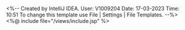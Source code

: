 <%--
  Created by IntelliJ IDEA.
  User: V1009204
  Date: 17-03-2023
  Time: 10:51
  To change this template use File | Settings | File Templates.
--%>
<%@ include file="/views/include.jsp" %>
<!DOCTYPE html>
<html>
<head>
    <script type="text/javascript">

        /*function blockCheck(a) {
            var count = '${strRuleListCount}';
            var checkBlock = document.getElementById("detail2"+a).style.display;
            console.log("count: "+count+" checkBlock: "+checkBlock);
            for (var j1 = 1; j1 < count; j1++) {
                if (document.getElementById("detail2" + j1).style.display == 'block') {
                    document.getElementById("detail2" + j1).style.display = 'none';
                    document.getElementById("detail1" + j1).style.backgroundColor = 'white';
                    document.getElementById("detail1" + j1).style.backgroundColor = 'white';
                }
                else{
                    colorChange(a);
                }
            }

        }*/
        function colorChange(a) {
            var branchCode = document.getElementById("branchCode"+a).value;
            var type = document.getElementById("requestType"+a).value;
            var det2disp = document.getElementById("detail2"+a).style.display;
            //console.log("type: "+type +" det2disp: "+det2disp);
            if(type == 'Add Branch'){
                if(det2disp == 'block'){
                    document.getElementById("detail2"+a).style.backgroundColor = 'white';
                    document.getElementById("detail1"+a).style.backgroundColor = 'white';
                    //console.log("if: "+det2disp);
                }
                else {
                    document.getElementById("detail1" + a).style.backgroundColor = '#88e774';
                    document.getElementById("detail2" + a).style.backgroundColor = '#bce78e';
                }
            }
            if(type == 'Delete Branch'){
                document.getElementById('dataTable'+a).innerHTML = "";
                $.ajax({
                    type: "POST",
                    url: "./getDeleteReportList",
                    data: {
                        branchCode: branchCode
                    },
                    success: function (data) {
                        //console.log("data: " +JSON.stringify(data)+" dataCount: " +data.length);
                        if(data.length==1){
                            document.getElementById("deleteList"+a).hidden = true;
                            document.getElementById("tableMsg"+a).hidden = true;
                            //console.log("data Nil!");
                        }
                        else{
                            document.getElementById("deleteList"+a).hidden = false;
                            document.getElementById("tableMsg"+a).hidden = false;
                            var table= document.getElementById('dataTable'+a);
                            //console.log("data present!");
                            for (var i=0; i<data.length; i++) {
                                var row = table.insertRow('-1');
                                for (var j=0; j<data[i].length; j++) {
                                    //console.log("j: "+j+" data: "+ data[i]+" data: "+ data[i].length);
                                    var cell = row.insertCell('-1');
                                    var element = document.createElement("input");
                                    element.type = "text";
                                    element.class = "form-control";

                                    if(i==0){
                                        element.style="width:100%; text-align: center; background-color: #999999; border-style: hidden; color: white; font-weight: 800";
                                        if(j==0){
                                            cell.style="background-color: #999999; width: 80px";
                                            element.style="width:100%; text-align: center; background-color: #999999; border-style: hidden;color: white; font-weight: 800";
                                            element.value = data[i][j];
                                        }
                                        else if(j==1){
                                            cell.style="background-color: #999999; width: 90px";
                                            element.style="width:100%; text-align: center; background-color: #999999; border-style: hidden;color: white; font-weight: 800";
                                            element.value = data[i][j];
                                        }
                                        else if(j==2){
                                            cell.style="background-color: #999999;";
                                            element.style="width:100%; text-align: center; background-color: #999999; border-style: hidden;color: white; font-weight: 800";
                                            element.value = data[i][j];
                                        }
                                        else if(j==3){
                                            cell.style="background-color: #999999; width: 150px";
                                            element.style="width:100%; text-align: center; background-color: #999999; border-style: hidden;color: white; font-weight: 800";
                                            element.value = "PENDING WITH";
                                        }
                                    }
                                    else{
                                        element.style="width:100%; text-align: center; border-style: hidden";
                                        element.value = data[i][j];
                                        if(j==2){
                                            element.style="width:100%; text-align: left; border-style: hidden;";
                                        }
                                        else if(j==3){
                                            element.style="width:100%; text-align: left; border-style: hidden;";
                                            if(element.value.substring(0,1)=='1'){
                                                element.value = "Maker";
                                            }
                                            else if(element.value.substring(0,1)=='2'){
                                                element.value = "Branch Manager";
                                            }
                                            else if(element.value.substring(0,1)=='3'){
                                                element.value = "Branch Auditor";
                                            }
                                            else if(element.value.substring(0,1)=='4'){
                                                element.value = "RO Manager";
                                            }
                                            else if(element.value.substring(0,1)=='5'){
                                                element.value = "Freezed";
                                            }

                                        }
                                    }
                                    element.readOnly = "true";
                                    cell.appendChild(element);
                                }
                            }
                        }
                    },
                    error: function (jqXHR, textStatus, errorMessage) {
                        var msg = "";
                    },

                    complete: function () {
                        /*$.unblockUI();*/
                    },
                });
                if(det2disp == 'block'){
                    document.getElementById("detail1"+a).style.backgroundColor = 'white';
                    document.getElementById("detail2"+a).style.backgroundColor = 'white';
                }
                else {
                    document.getElementById("detail1"+a).style.backgroundColor = '#ff7878';
                    document.getElementById("detail2"+a).style.backgroundColor = '#fcc1c1';
                }
            }
        }

        function approveReq(a) {
            document.getElementById("divMsg").hidden = false;
            var reqId = document.getElementById("req_Id"+a).value;
            var branchCode = document.getElementById("branchCode"+a).value;
            var reqtype = document.getElementById("requestType"+a).value;
            var auditStatus = document.getElementById("auditStatus"+a).value;
            var reqBy = document.getElementById("requestedById"+a).value;
            var circleCode = document.getElementById("cCode"+a).value;
            var circleName = document.getElementById("circleCode"+a).value;
            var finalCount = 0;
            if (reqtype=='Add Branch'){
                var branchCount = 0;
                branchCount = parseInt(document.getElementById("noOfBranches"+a).value);
                finalCount = branchCount + 1;
            }
            else if(reqtype=='Delete Branch'){
                branchCount = 0;
                branchCount = document.getElementById("noOfBranches"+a).value;
                finalCount = branchCount - 1;
            }
            var roCode = document.getElementById("roCode"+a).value;
            console.log("a: "+a +" reqId: "+reqId+" cCode: "+circleCode+" roCode: "+roCode +" reqBy: "+reqBy);
            $.ajax({
                type: "POST",
                url: "./acceptReq",
                data: {
                    reqId : reqId,
                    branchCode : branchCode,
                    reqType : reqtype,
                    auditStatus : auditStatus,
                    reqBy: reqBy,
                    circleCode: circleCode,
                    regionCode: roCode
                },

                success: function (data) {
                    console.log("data: "+data);
                    if(data){
                        if(reqtype=='Add Branch') {
                            var msg = "The Branch " + branchCode + " is added to CRS Scope. The revised count of branches in "+circleName+ " Circle is "+finalCount+".";
                            $('#errorModal .modal-body').text(msg);
                            $('#errorModal .modal-title').text("Branch Added");
                            $('#errorModal').modal('show');
                        }
                        else if(reqtype=='Delete Branch'){
                            var msg = "The Branch " + branchCode + " is removed from CRS Scope. The revised count of branches in "+circleName+ " Circle is "+finalCount+".";
                            $('#errorModal .modal-body').text(msg);
                            $('#errorModal .modal-title').text("Branch Deleted");
                            $('#errorModal').modal('show');
                        }

                    }else{
                        var msg = "The request to "+reqType+" "+branchCode+" failed. Kindly try again after sometime.";
                        $('#rejectModal .modal-body').text(msg);
                        $('#rejectModal .modal-title').text("Try Again!");
                        $('#rejectModal').modal('show');
                    }
                },
                error: function (jqXHR, textStatus, errorMessage) {
                    alert("No response received");
                },

                complete: function () {
                    $.unblockUI();
                },
            });

        }

        function rejectReq(a) {
            var reqId = document.getElementById("req_Id"+a).value;
            var reqType = document.getElementById("requestType"+a).value;
            var branchCode = document.getElementById("branchCode"+a).value;
            console.log("a: "+a +" reqId: "+reqId);

            $.ajax({
                type: "POST",
                url: "./rejectReq",
                data: {
                    reqId:reqId
                },

                success: function (data) {
                    console.log("data: "+data);
                    if(data){
                        var msg = "The request to "+reqType+" "+branchCode+" is rejected. No change in number of branches.";
                        $('#rejectModal .modal-body').text(msg);
                        $('#rejectModal .modal-title').text("Request Rejected");
                        $('#rejectModal').modal('show');
                    }
                    else{
                        var msg = "The request to "+reqType+" "+branchCode+" failed. Kindly try again after sometime.";
                        $('#rejectModal .modal-body').text(msg);
                        $('#rejectModal .modal-title').text("Try Again!");
                        $('#rejectModal').modal('show');
                    }
                },
                error: function (jqXHR, textStatus, errorMessage) {
                    alert("No response received");
                },

                complete: function () {
                    $.unblockUI();
                },
            });
        }

        function reload() {
            window.location.replace('../FRTChecker/FRTBranchReq');
        }
    </script>
</head>
<body class="hold-transition skin-blue sidebar-mini">
<div class="wrapper">
    <div class="content-wrapper">
        <section class="content-header">
            <h1>CRS Scope Change Requests</h1>
        </section>
        <section class="content">
            <div class="row">
                <div class="col-xs-12">
                    <div class="box box-primary box-solid">
                        <div class="box-body">
                            <div class="box-header">
                                <div class="col-md-12">
                                    <div class="row" style="background: #b9def0; height: 40px;">
                                        <div class="col-md-1" style="text-align: center; margin-top: 10px;"><b>Request ID</b></div>
                                        <div class="col-md-1" style="text-align: center; margin-top: 10px;"><b>Branch</b></div>
                                        <div class="col-md-3" style="text-align: center; margin-top: 10px;"><b>Branch Name</b></div>
                                        <div class="col-md-2" style="text-align: center; margin-top: 10px;"><b>Request Type</b></div>
                                        <div class="col-md-2" style="text-align: center; margin-top: 10px;"><b>Status</b></div>
                                        <div class="col-md-3" style="text-align: center; margin-top: 10px;"><b>Requested on</b></div>
                                    </div>
                                </div>
                            </div>
                            <form:form action="" method="POST" id="frtBranchReq" style="overflow-y: auto; height: 70vh;">
                                    <c:if test="${strRuleListCount!=0}">
                                        <c:forEach items="${list}" var="frtBranchReq" varStatus="reportStatus">
                                            <input type="hidden" value="<c:out value="${frtBranchReq.requestedById}"></c:out>"
                                                   id="requestedById<c:out value='${reportStatus.count}'></c:out>">
                                            <input type="hidden" value="<c:out value="${frtBranchReq.cCode}"></c:out>"
                                                   id="cCode<c:out value='${reportStatus.count}'></c:out>">
                                            <div class="col-md-12">
                                                <div class="box collapsed-box box-solid">
                                                    <div class="box-header" id="detail1<c:out value='${reportStatus.count}'></c:out>">
                                                        <div class="row">
                                                            <div class="col-md-1" style="text-align: center;">
                                                                <input type="hidden" id="req_Id<c:out value='${reportStatus.count}'></c:out>"
                                                                       name="req_Id" readonly="true" value='<c:out value="${frtBranchReq.req_Id}"></c:out>'/>
                                                                <c:out value="${frtBranchReq.req_Id}"></c:out>
                                                            </div>
                                                            <div class="col-md-1" style="text-align: center;">
                                                                <input type="hidden" value="<c:out value="${frtBranchReq.branchCode}"></c:out>"
                                                                 id="branchCode<c:out value='${reportStatus.count}'></c:out>">
                                                                <c:out value="${frtBranchReq.branchCode}"></c:out></div>
                                                            <div class="col-md-3" style="text-align: center;">
                                                                <input type="hidden" value="<c:out value="${frtBranchReq.branchName}"></c:out>"
                                                                       id="branchName<c:out value='${reportStatus.count}'></c:out>">
                                                                <c:out value="${frtBranchReq.branchName}"></c:out></div>
                                                            <div class="col-md-2" style="text-align: center;">
                                                                <input type="hidden" value="<c:out value="${frtBranchReq.requestType}"></c:out>"
                                                                       id="requestType<c:out value='${reportStatus.count}'></c:out>">
                                                                <c:out value="${frtBranchReq.requestType}"></c:out></div>
                                                            <div class="col-md-2" style="text-align: center;">
                                                                <input type="hidden" value="<c:out value="${frtBranchReq.status}"></c:out>"
                                                                       id="status<c:out value='${reportStatus.count}'></c:out>">
                                                                <c:out value='${frtBranchReq.status}'></c:out></div>
                                                            <div class="col-md-3" style="text-align: center;">
                                                                <input type="hidden" value="<c:out value="${frtBranchReq.requestedOn}"></c:out>"
                                                                       id="requestedOn<c:out value='${reportStatus.count}'></c:out>">
                                                                <c:out value="${frtBranchReq.requestedOn}"></c:out></div>
                                                        </div>
                                                        <div class="box-tools pull-right">
                                                            <button type="button" class="btn btn-box-tool" data-widget="collapse"
                                                                    id="hide<c:out value='${reportStatus.count}'></c:out>"
                                                                    onclick="colorChange('${reportStatus.count}');"><i class="fa fa-plus"></i></button>
                                                        </div>
                                                    </div>
                                                    <div class="box-body no-padding" style="display: none;" id="detail2<c:out value='${reportStatus.count}'></c:out>">
                                                        <div class="row" style="margin-top: 10px">
                                                            <div class="col-md-2" style="margin-left: 10px; margin-bottom: 20px;">
                                                                <input type="hidden" value="<c:out value="${frtBranchReq.circleCode}"></c:out>"
                                                                       id="circleCode<c:out value='${reportStatus.count}'></c:out>">
                                                                <b>Circle: </b><c:out value="${frtBranchReq.circleCode}"></c:out></div>
                                                            <div class="col-md-2">
                                                                <input type="hidden" value="<c:out value="${frtBranchReq.roCode}"></c:out>"
                                                                       id="roCode<c:out value='${reportStatus.count}'></c:out>">
                                                                <b>RO: </b><c:out value="${frtBranchReq.roCode}"></c:out></div>
                                                            <div class="col-md-2">
                                                                <input type="hidden" value="<c:out value="${frtBranchReq.auditStatus}"></c:out>"
                                                                       id="auditStatus<c:out value='${reportStatus.count}'></c:out>">
                                                                <b>Audited Status: </b><c:out value="${frtBranchReq.auditStatus}"></c:out></div>
                                                            <div class="col-md-2">
                                                                <input type="hidden" value="<c:out value="${frtBranchReq.requestedBy}"></c:out>"
                                                                       id="requestedBy<c:out value='${reportStatus.count}'></c:out>">
                                                                <b>Requested By: </b><c:out value='${frtBranchReq.requestedBy}'></c:out></div>
                                                            <div class="col-md-3"><b>No of Branches in Circle: </b>
                                                                <input type="hidden" value="<c:out value="${frtBranchReq.noOfBranches}"></c:out>"
                                                                       id="noOfBranches<c:out value='${reportStatus.count}'></c:out>">
                                                                <c:out value="${frtBranchReq.noOfBranches}"></c:out></div>
                                                        </div>
                                                        <c:if test="${frtBranchReq.requestType=='Delete Branch'}">
                                                            <div class="row" id="deleteList<c:out value='${reportStatus.count}'></c:out>" hidden>
                                                                <div class="col-md-12">
                                                                    <div class="col-md-1"></div>
                                                                    <div class="col-md-10" style="background-color: #ffffff; overflow-y: auto; height: 30vh;" >
                                                                        <div id="tableMsg<c:out value='${reportStatus.count}'></c:out>">
                                                                            <p style="color: red; margin-top: 10px; margin-left: 14px">
                                                                                *Following reports will be deleted on branch deletion.
                                                                            </p>
                                                                        </div>
                                                                        <div>
                                                                            <table id="dataTable<c:out value='${reportStatus.count}'></c:out>" class="table table-bordered data-table">

                                                                            </table>
                                                                        </div>
                                                                    </div>
                                                                    <div class="col-md-1"></div>
                                                                </div>
                                                            </div>
                                                        </c:if>
                                                        <div class="row">
                                                            <div class="col-md-4 col-lg-4"></div>
                                                            <div class="col-md-1"></div>
                                                            <div class="col-md-4">
                                                                <div class="btn btn-success" style="margin-top: 10px; margin-bottom: 10px; width: 80px;"
                                                                     id="approve<c:out value='${reportStatus.count}'></c:out>"
                                                                     onclick="approveReq(<c:out value='${reportStatus.count}'></c:out>);">Approve</div>
                                                                <div class="btn btn-danger" style="margin-top: 10px; margin-bottom: 10px; width: 80px;"
                                                                     id="reject<c:out value='${reportStatus.count}'></c:out>"
                                                                     onclick="rejectReq(<c:out value='${reportStatus.count}'></c:out>);">Reject</div>
                                                            </div>
                                                        </div>
                                                        <div class="row"></div>
                                                    </div>
                                                </div>
                                            </div>
                                        </c:forEach>
                                    </c:if>
                            </form:form>
                        </div>
                        <div class="overlay" id="divMsg" hidden>
                            <i class="fa fa-spinner fa-spin" style="color: #9a0200"></i>
                        </div>
                    </div>
                </div>
            </div>
        </section>
    </div>

    <div class="example-modal">
        <div class="modal fade" id="errorModal">
            <div class="modal-dialog">
                <div class="modal-content">
                    <div class="modal-header bg-success">
                        <div class="modal-title" style="font-weight: bold;"></div>
                    </div>
                    <div class="modal-body">

                    </div>
                    <div class="modal-footer">
                        <button type="button" class="btn btn-success" data-dismiss="modal" onclick="reload();">Continue</button>
                    </div>
                </div>
            </div>
        </div>
    </div>

    <div class="example-modal">
        <div class="modal fade" id="rejectModal">
            <div class="modal-dialog">
                <div class="modal-content">
                    <div class="modal-header bg-danger">
                        <div class="modal-title" style="font-weight: bold;"></div>
                    </div>
                    <div class="modal-body">

                    </div>
                    <div class="modal-footer">
                        <button type="button" class="btn btn-success" data-dismiss="modal" onclick="reload();">Continue</button>
                    </div>
                </div>
            </div>
        </div>
    </div>
</div>

</body>
</html>

